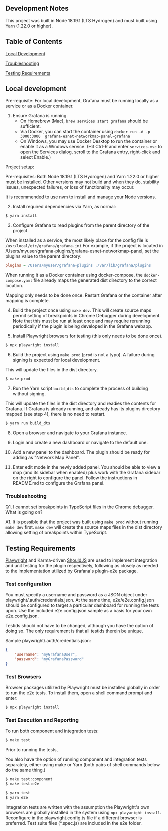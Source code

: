 
## Development Notes

This project was built in Node 18.19.1 (LTS Hydrogen) and must built using Yarn (1.22.0 or higher).

## Table of Contents

[Local Development](#local-development)

[Troubleshooting](#troubleshooting)

[Testing Requirements](#testing-requirements)

## Local development

Pre-requisite: For local development, Grafana must be running locally as a service or as a Docker container.

1. Ensure Grafana is running.
    - On Homebrew (Mac), `brew services start grafana` should be sufficient.
    - Via Docker, you can start the container using `docker run -d -p 3000:3000  grafana-esnet-networkmap-panel-grafana`
    - On Windows, you may use Docker Desktop to run the container or enable it as a Windows service. (Hit Ctrl-R and enter
    `services.msc` to open the Services dialog, scroll to the Grafana entry, right-click and select Enable.)

Project setup:

Pre-requisites: Both Node 18.19.1 (LTS Hydrogen) and Yarn 1.22.0 or higher must be installed. Other versions may not build
and when they do, stability issues, unexpected failures, or loss of functionality may occur.

It is recommended to use [nvm](https://github.com/nvm-sh/nvm) to install and manage your Node versions.

2. Install required dependencies via Yarn, as normal:

```sh
$ yarn install
```

3. Configure Grafana to read plugins from the parent directory of the project.

When installed as a service, the most likely place for the config file is `/usr/local/etc/grafana/grafana.ini`
For example, if the project is located in /Users/myuser/grafana-plugins/grafana-esnet-networkmap-panel, set the
plugins value to the parent directory:

```grafana.ini
plugins = /Users/myuser/grafana-plugins ;/var/lib/grafana/plugins
```

When running it as a Docker container using docker-compose, the `docker-compose.yaml` file already maps the generated
dist directory to the correct location.

Mapping only needs to be done once. Restart Grafana or the container after mapping is complete.

4. Build the project once using `make dev`. This will create source maps permit setting of breakpoints in Chrome Debugger during development. Note that this must be run at least once and may require rerunning periodically if the plugin is being developed in the Grafana webapp.

5. Install Playwright browsers for testing (this only needs to be done once).

```sh
$ npx playwright install
```

6. Build the project using `make prod` (`prod` is not a typo). A failure during signing is expected for local development.

This will update the files in the dist directory.

```sh
$ make prod
```

7. Run the Yarn script `build_dts` to complete the process of building without signing.

This will update the files in the dist directory and readies the contents for Grafana. If Grafana is already running,
and already has its plugins directory mapped (see step 4), there is no need to restart.

```sh
$ yarn run build_dts
```

8. Open a browser and navigate to your Grafana instance.

9. Login and create a new dashboard or navigate to the default one.

10. Add a new panel to the dashboard. The plugin should be ready for adding as "Network Map Panel".

11. Enter edit mode in the newly added panel. You should be able to view a map (and its sidebar when enabled) plus work with the
Grafana sidebar on the right to configure the panel. Follow the instructions in README.md to configure the Grafana panel.

### Troubleshooting

Q1. I cannot set breakpoints in TypeScript files in the Chrome debugger. What is going on?

A1. It is possible that the project was built using `make prod` without running `make dev` first. `make dev` will create the source
    maps files in the dist directory allowing setting of breakpoints within TypeScript.

## Testing Requirements

[Playwright](https://https://playwright.dev/) and Karma-driven [ShouldJS](https://shouldjs.github.io/) are used to implement integration
and unit testing for the plugin respectively, following as closely as needed to the implementation utilized by Grafana's plugin-e2e
package.

### Test configuration

You must specify a username and password as a JSON object under playwright/.auth/credentials.json. At the same time,
e2e/e2e.config.json should be configured to target a particular dashboard for running the tests upon. Use the included
e2e.config.json.sample as a basis for your own e2e.config.json.

Testids should not have to be changed, although you have the option of doing so. The only requirement is that all testids
therein be unique.

Sample playwright/.auth/credentials.json:

```json
{
    "username": "myGrafanaUser",
    "password": "myGrafanaPassword"
}
```

### Test Browsers

Browser packages utilized by Playwright must be installed globally in order to run the e2e tests. To install them, open a shell command prompt
and enter:

```sh
$ npx playwright install
```

### Test Execution and Reporting

To run both component and integration tests:

```sh
$ make test
```

Prior to running the tests,

You also have the option of running component and integration tests separately, either using make or Yarn (both pairs
of shell commands below do the same thing.)

```sh
$ make test:component
$ make test:e2e

$ yarn test
$ yarn e2e
```

Integration tests are written with the assumption the Playwright's own browsers are globally installed in the system
using `npx playwright install`. Reconfigure in the playwright.config.ts file if a different browser is
preferred. Test suite files (*.spec.js) are included in the e2e folder.
